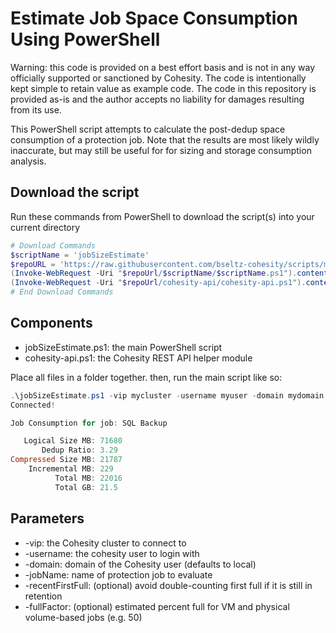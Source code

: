 # Estimate Job Space Consumption Using PowerShell

Warning: this code is provided on a best effort basis and is not in any way officially supported or sanctioned by Cohesity. The code is intentionally kept simple to retain value as example code. The code in this repository is provided as-is and the author accepts no liability for damages resulting from its use.

This PowerShell script attempts to calculate the post-dedup space consumption of a protection job. Note that the results are most likely wildly inaccurate, but may still be useful for for sizing and storage consumption analysis.

## Download the script

Run these commands from PowerShell to download the script(s) into your current directory

```powershell
# Download Commands
$scriptName = 'jobSizeEstimate'
$repoURL = 'https://raw.githubusercontent.com/bseltz-cohesity/scripts/master/powershell'
(Invoke-WebRequest -Uri "$repoUrl/$scriptName/$scriptName.ps1").content | Out-File "$scriptName.ps1"; (Get-Content "$scriptName.ps1") | Set-Content "$scriptName.ps1"
(Invoke-WebRequest -Uri "$repoUrl/cohesity-api/cohesity-api.ps1").content | Out-File cohesity-api.ps1; (Get-Content cohesity-api.ps1) | Set-Content cohesity-api.ps1
# End Download Commands
```

## Components

* jobSizeEstimate.ps1: the main PowerShell script
* cohesity-api.ps1: the Cohesity REST API helper module

Place all files in a folder together. then, run the main script like so:

```powershell
.\jobSizeEstimate.ps1 -vip mycluster -username myuser -domain mydomain.net -jobName 'SQL Backup'
Connected!

Job Consumption for job: SQL Backup

   Logical Size MB: 71680
       Dedup Ratio: 3.29
Compressed Size MB: 21787
    Incremental MB: 229
          Total MB: 22016
          Total GB: 21.5

```

## Parameters

* -vip: the Cohesity cluster to connect to
* -username: the cohesity user to login with
* -domain: domain of the Cohesity user (defaults to local)
* -jobName: name of protection job to evaluate
* -recentFirstFull: (optional) avoid double-counting first full if it is still in retention
* -fullFactor: (optional) estimated percent full for VM and physical volume-based jobs (e.g. 50)

